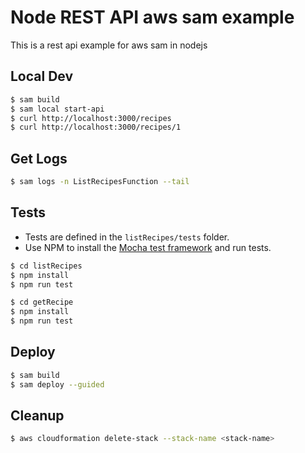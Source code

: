 # Node REST API aws sam example

This is a rest api example for aws sam in nodejs

## Local Dev

```bash
$ sam build
$ sam local start-api
$ curl http://localhost:3000/recipes
$ curl http://localhost:3000/recipes/1
```

## Get Logs

```bash
$ sam logs -n ListRecipesFunction --tail
```

## Tests

 - Tests are defined in the `listRecipes/tests` folder. 
 - Use NPM to install the [Mocha test framework](https://mochajs.org/) and run tests.

```bash
$ cd listRecipes
$ npm install
$ npm run test

$ cd getRecipe
$ npm install
$ npm run test
```

## Deploy

```bash
$ sam build
$ sam deploy --guided
```

## Cleanup

```bash
$ aws cloudformation delete-stack --stack-name <stack-name>
```
